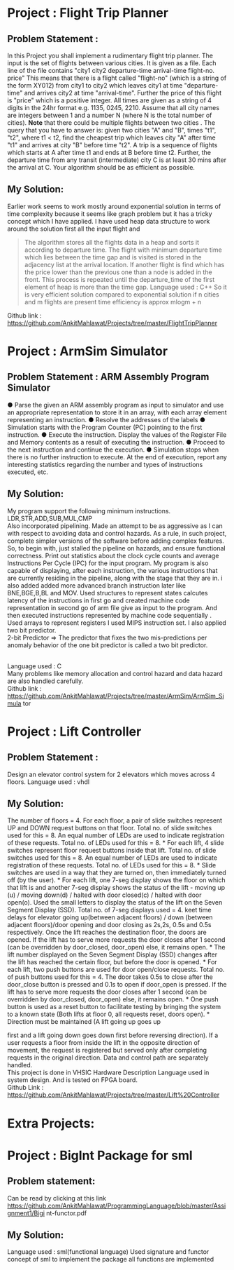 # Project : Flight Trip Planner
## Problem Statement :
In this Project you shall implement a rudimentary flight trip planner. The input is the set
of flights between various cities. It is given as a file. Each line of the file contains "city1
city2 departure-time arrival-time flight-no. price" This means that there is a flight called
"flight-no" (which is a string of the form XY012) from city1 to city2 which leaves city1 at
time "departure-time" and arrives city2 at time "arrival-time". Further the price of this
flight is "price" which is a positive integer. All times are given as a string of 4 digits in the
24hr format e.g. 1135, 0245, 2210. Assume that all city names are integers between 1
and a number N (where N is the total number of cities).
**Note** that there could be multiple flights between two cities .
The query that you have to answer is: given two cities "A" and "B", times "t1", "t2",
where t1 < t2, find the cheapest trip which leaves city "A" after time "t1" and arrives at
city "B" before time "t2". A trip is a sequence of flights which starts at A after time t1 and
ends at B before time t2. Further, the departure time from any transit (intermediate) city
C is at least 30 mins after the arrival at C.
Your algorithm should be as efficient as possible.
## My Solution:
Earlier work seems to work mostly around exponential solution in terms of time
complexity because it seems like graph problem but it has a tricky concept which I have
applied.
I have used heap data structure to work around the solution first all the input flight and
> The algorithm stores all the flights data in a heap and sorts it according to departure
time.
> The flight with minimum departure time which lies between the time gap and is visited
is stored in the adjacency list at the arrival location.
> If another flight is find which has the price lower than the previous one than a node is
added in the front.
> This process is repeated until the departure_time of the first element of heap is more
than the time gap.
Language used : C++
So it is very efficient solution compared to exponential solution if n cities and m flights
are present time efficiency is approx mlogm + n

Github link : https://github.com/AnkitMahlawat/Projects/tree/master/FlightTripPlanner

# Project : ArmSim Simulator
## Problem Statement : ARM Assembly Program Simulator
● Parse the given an ARM assembly program as input to simulator and use an
appropriate representation to store it in an array, with each array element
representing an instruction.
● Resolve the addresses of the labels
● Simulation starts with the Program Counter (PC) pointing to the first instruction.
● Execute the instruction. Display the values of the Register File and Memory
contents as a result of executing the instruction.
● Proceed to the next instruction and continue the execution.
● Simulation stops when there is no further instruction to execute.
At the end of execution, report any interesting statistics regarding the number and types
of instructions executed, etc.
## My Solution:
My program support the following minimum instructions.<br>
LDR,STR,ADD,SUB,MUL,CMP<br>
Also incorporated pipelining. Made an attempt to be as aggressive as I can with respect
to avoiding data and control hazards. As a rule, in such project, complete simpler
versions of the software before adding complex features. So, to begin with, just stalled
the pipeline on hazards, and ensure functional correctness. Print out statistics about the
clock cycle counts and average Instructions Per Cycle (IPC) for the input program. My
program is also capable of displaying, after each instruction, the various instructions
that are currently residing in the pipeline, along with the stage that they are in.
i also added added more advanced branch instruction later like BNE,BGE,B,BL and
MOV. Used structures to represent states calcutes latency of the instructions in first go
and created machine code representation in second go of arm file give as input to the
program. And then executed instructions represented by machine code sequentially .
Used arrays to represent registers I used MIPS instruction set. I also applied two bit
predictor.<br>
2-bit Predictor => The predictor that fixes the two mis-predictions per anomaly
behavior of the one bit predictor is called a two bit predictor.<br><br>

Language used : C<br>
Many problems like memory allocation and control hazard and data hazard are also
handled carefully.<br>
Github link :
https://github.com/AnkitMahlawat/Projects/tree/master/ArmSim/ArmSim_Simula
tor
# Project : Lift Controller
## Problem Statement :
Design an elevator control system for 2 elevators which moves across 4 floors.
Language used : vhdl
## My Solution:
The number of floors = 4. For each floor, a pair of slide switches represent UP and
DOWN request buttons on that floor. Total no. of slide switches used for this = 8. An
equal number of LEDs are used to indicate registration of these requests. Total no. of
LEDs used for this = 8. * For each lift, 4 slide switches represent floor request buttons
inside that lift. Total no. of slide switches used for this = 8. An equal number of LEDs are
used to indicate registration of these requests. Total no. of LEDs used for this = 8. *
Slide switches are used in a way that they are turned on, then immediately turned off
(by the user). * For each lift, one 7-seg display shows the floor on which that lift is and
another 7-seg display shows the status of the lift - moving up (u) / moving down(d) /
halted with door closed(c) / halted with door open(o). Used the small letters to display
the status of the lift on the Seven Segment Display (SSD). Total no. of 7-seg displays
used = 4. keet time delays for elevator going up(between adjacent floors) / down
(between adjacent floors)/door opening and door closing as 2s,2s, 0.5s and 0.5s
respectively. Once the lift reaches the destination floor, the doors are opened. If the lift
has to serve more requests the door closes after 1 second (can be overridden by
door_closed, door_open) else, it remains open. * The lift number displayed on the
Seven Segment Display (SSD) changes after the lift has reached the certain floor, but
before the door is opened. * For each lift, two push buttons are used for door open/close
requests. Total no. of push buttons used for this = 4. The door takes 0.5s to close after
the door_close button is pressed and 0.1s to open if door_open is pressed. If the lift has
to serve more requests the door closes after 1 second (can be overridden by
door_closed, door_open) else, it remains open. * One push button is used as a reset
button to facilitate testing by bringing the system to a known state (Both lifts at floor 0,
all requests reset, doors open). * Direction must be maintained (A lift going up goes up

first and a lift going down goes down first before reversing direction). If a user requests
a floor from inside the lift in the opposite direction of movement, the request is
registered but served only after completing requests in the original direction.
Data and control path are separately handled.<br>
This project is done in VHSIC Hardware Description Language used in system design.
And is tested on FPGA board.<br>
Github Link : https://github.com/AnkitMahlawat/Projects/tree/master/Lift%20Controller

# Extra Projects:
# Project : BigInt Package for sml
## Problem statement:
Can be read by clicking at this link
https://github.com/AnkitMahlawat/ProgrammingLanguage/blob/master/Assignment1/Bigi
nt-functor.pdf
## My Solution:
Language used : sml(functional language)
Used signature and functor concept of sml to implement the package all functions are
implemented
